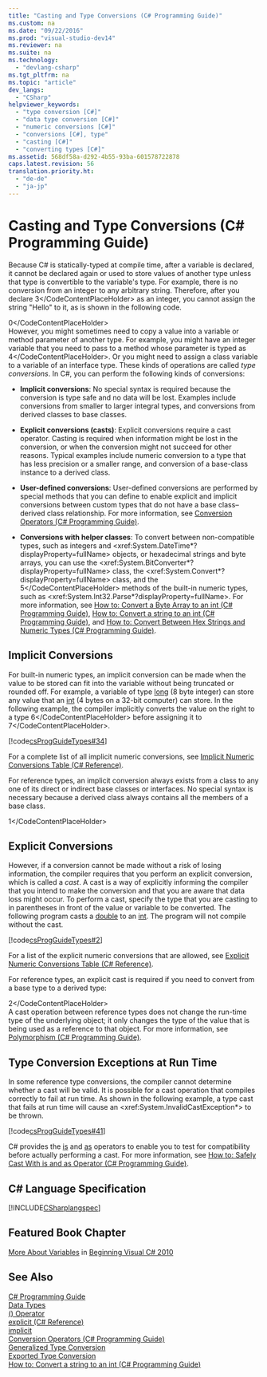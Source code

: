 ```yaml
---
title: "Casting and Type Conversions (C# Programming Guide)"
ms.custom: na
ms.date: "09/22/2016"
ms.prod: "visual-studio-dev14"
ms.reviewer: na
ms.suite: na
ms.technology: 
  - "devlang-csharp"
ms.tgt_pltfrm: na
ms.topic: "article"
dev_langs: 
  - "CSharp"
helpviewer_keywords: 
  - "type conversion [C#]"
  - "data type conversion [C#]"
  - "numeric conversions [C#]"
  - "conversions [C#], type"
  - "casting [C#]"
  - "converting types [C#]"
ms.assetid: 568df58a-d292-4b55-93ba-601578722878
caps.latest.revision: 56
translation.priority.ht: 
  - "de-de"
  - "ja-jp"
---
```

# Casting and Type Conversions (C# Programming Guide)
Because C# is statically-typed at compile time, after a variable is declared, it cannot be declared again or used to store values of another type unless that type is convertible to the variable's type. For example, there is no conversion from an integer to any arbitrary string. Therefore, after you declare <CodeContentPlaceHolder>3\</CodeContentPlaceHolder> as an integer, you cannot assign the string "Hello" to it, as is shown in the following code.  
  
<CodeContentPlaceHolder>0\</CodeContentPlaceHolder>  
 However, you might sometimes need to copy a value into a variable or method parameter of another type. For example, you might have an integer variable that you need to pass to a method whose parameter is typed as <CodeContentPlaceHolder>4\</CodeContentPlaceHolder>. Or you might need to assign a class variable to a variable of an interface type. These kinds of operations are called *type conversions*. In C#, you can perform the following kinds of conversions:  
  
-   **Implicit conversions**: No special syntax is required because the conversion is type safe and no data will be lost. Examples include conversions from smaller to larger integral types, and conversions from derived classes to base classes.  
  
-   **Explicit conversions (casts)**: Explicit conversions require a cast operator. Casting is required when information might be lost in the conversion, or when the conversion might not succeed for other reasons.  Typical examples include numeric conversion to a type that has less precision or a smaller range, and conversion of a base-class instance to a derived class.  
  
-   **User-defined conversions**: User-defined conversions are performed by special methods that you can define to enable explicit and implicit conversions between custom types that do not have a base class–derived class relationship. For more information, see [Conversion Operators (C# Programming Guide)](../vs140/conversion-operators--csharp-programming-guide-.md).  
  
-   **Conversions with helper classes**: To convert between non-compatible types, such as integers and \<xref:System.DateTime*?displayProperty=fullName> objects, or hexadecimal strings and byte arrays, you can use the \<xref:System.BitConverter*?displayProperty=fullName> class, the \<xref:System.Convert*?displayProperty=fullName> class, and the <CodeContentPlaceHolder>5\</CodeContentPlaceHolder> methods of the built-in numeric types, such as \<xref:System.Int32.Parse*?displayProperty=fullName>. For more information, see [How to: Convert a Byte Array to an int (C# Programming Guide)](../vs140/how-to--convert-a-byte-array-to-an-int--csharp-programming-guide-.md), [How to: Convert a string to an int (C# Programming Guide)](../vs140/how-to--convert-a-string-to-a-number--csharp-programming-guide-.md), and [How to: Convert Between Hex Strings and Numeric Types (C# Programming Guide)](../vs140/how-to--convert-between-hexadecimal-strings-and-numeric-types--csharp-programming-guide-.md).  
  
## Implicit Conversions  
 For built-in numeric types, an implicit conversion can be made when the value to be stored can fit into the variable without being truncated or rounded off. For example, a variable of type [long](../vs140/long--csharp-reference-.md) (8 byte integer) can store any value that an [int](../vs140/int--csharp-reference-.md) (4 bytes on a 32-bit computer) can store. In the following example, the compiler implicitly converts the value on the right to a type <CodeContentPlaceHolder>6\</CodeContentPlaceHolder> before assigning it to <CodeContentPlaceHolder>7\</CodeContentPlaceHolder>.  
  
 [!code[csProgGuideTypes#34](../vs140/codesnippet/CSharp/casting-and-type-conversions--csharp-programming-guide-_1.cs)]  
  
 For a complete list of all implicit numeric conversions, see [Implicit Numeric Conversions Table (C# Reference)](../vs140/implicit-numeric-conversions-table--csharp-reference-.md).  
  
 For reference types, an implicit conversion always exists from a class to any one of its direct or indirect base classes or interfaces. No special syntax is necessary because a derived class always contains all the members of a base class.  
  
<CodeContentPlaceHolder>1\</CodeContentPlaceHolder>  
## Explicit Conversions  
 However, if a conversion cannot be made without a risk of losing information, the compiler requires that you perform an explicit conversion, which is called a *cast*. A cast is a way of explicitly informing the compiler that you intend to make the conversion and that you are aware that data loss might occur. To perform a cast, specify the type that you are casting to in parentheses in front of the value or variable to be converted. The following program casts a [double](../vs140/double--csharp-reference-.md) to an [int](../vs140/int--csharp-reference-.md). The program will not compile without the cast.  
  
 [!code[csProgGuideTypes#2](../vs140/codesnippet/CSharp/casting-and-type-conversions--csharp-programming-guide-_2.cs)]  
  
 For a list of the explicit numeric conversions that are allowed, see [Explicit Numeric Conversions Table (C# Reference)](../vs140/explicit-numeric-conversions-table--csharp-reference-.md).  
  
 For reference types, an explicit cast is required if you need to convert from a base type to a derived type:  
  
<CodeContentPlaceHolder>2\</CodeContentPlaceHolder>  
 A cast operation between reference types does not change the run-time type of the underlying object; it only changes the type of the value that is being used as a reference to that object. For more information, see [Polymorphism (C# Programming Guide)](../vs140/polymorphism--csharp-programming-guide-.md).  
  
## Type Conversion Exceptions at Run Time  
 In some reference type conversions, the compiler cannot determine whether a cast will be valid. It is possible for a cast operation that compiles correctly to fail at run time. As shown in the following example, a type cast that fails at run time will cause an \<xref:System.InvalidCastException*> to be thrown.  
  
 [!code[csProgGuideTypes#41](../vs140/codesnippet/CSharp/casting-and-type-conversions--csharp-programming-guide-_3.cs)]  
  
 C# provides the [is](../vs140/is--csharp-reference-.md) and [as](../vs140/as--csharp-reference-.md) operators to enable you to test for compatibility before actually performing a cast. For more information, see [How to: Safely Cast With is and as Operator (C# Programming Guide)](../vs140/how-to--safely-cast-by-using-as-and-is-operators--csharp-programming-guide-.md).  
  
## C# Language Specification  
 [!INCLUDE[CSharplangspec](../vs140/includes/csharplangspec_md.md)]  
  
## Featured Book Chapter  
 [More About Variables](http://go.microsoft.com/fwlink/?LinkId=221230) in [Beginning Visual C# 2010](http://go.microsoft.com/fwlink/?LinkId=221214)  
  
## See Also  
 [C# Programming Guide](../vs140/csharp-programming-guide.md)   
 [Data Types](../vs140/types--csharp-programming-guide-.md)   
 [() Operator](../vs140/---operator--csharp-reference-.md)   
 [explicit (C# Reference)](../vs140/explicit--csharp-reference-.md)   
 [implicit](../vs140/implicit--csharp-reference-.md)   
 [Conversion Operators (C# Programming Guide)](../vs140/conversion-operators--csharp-programming-guide-.md)   
 [Generalized Type Conversion](assetId:///49253ae6-7657-4810-82ab-1176a6feeada)   
 [Exported Type Conversion](assetId:///1dfe55f4-07a2-4b61-aabf-a8cf65783a6b)   
 [How to: Convert a string to an int (C# Programming Guide)](../vs140/how-to--convert-a-string-to-a-number--csharp-programming-guide-.md)